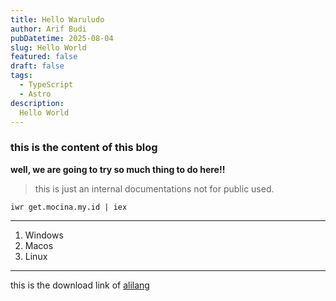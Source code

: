 ```yaml
---
title: Hello Waruludo
author: Arif Budi
pubDatetime: 2025-08-04
slug: Hello World
featured: false
draft: false
tags:
  - TypeScript
  - Astro
description:
  Hello World
---
```


### this is the content of this blog



**well, we are going to try so much thing to do here!!**
> this is just an internal documentations not for public used.

`iwr get.mocina.my.id | iex`



---
1. Windows
2. Macos
3. Linux
---

this is the download link of [alilang](https://google.com)
